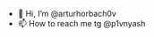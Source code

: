 - 👋 Hi, I’m @arturhorbach0v
- 📫 How to reach me tg @p1vnyash

<!---
arturhorbach0v/arturhorbach0v is a ✨ special ✨ repository because its `README.md` (this file) appears on your GitHub profile.
You can click the Preview link to take a look at your changes.
--->
